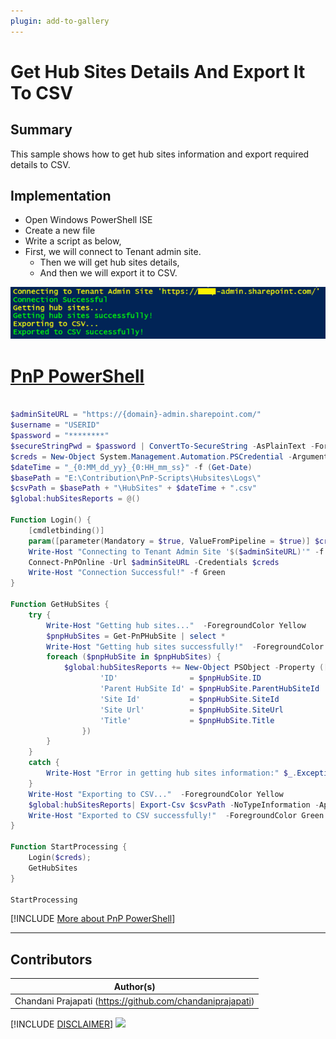 ```yaml
---
plugin: add-to-gallery
---
```


# Get Hub Sites Details And Export It To CSV

## Summary

This sample shows how to get hub sites information and export required details to CSV.

## Implementation

- Open Windows PowerShell ISE
- Create a new file
- Write a script as below,
- First, we will connect to Tenant admin site.
    - Then we will get hub sites details,
    - And then we will export it to CSV.
 
![Example Screenshot](assets/preview.png)

# [PnP PowerShell](#tab/pnpps)
```powershell

$adminSiteURL = "https://{domain}-admin.sharepoint.com/"
$username = "USERID"
$password = "********"
$secureStringPwd = $password | ConvertTo-SecureString -AsPlainText -Force 
$creds = New-Object System.Management.Automation.PSCredential -ArgumentList $username, $secureStringPwd
$dateTime = "_{0:MM_dd_yy}_{0:HH_mm_ss}" -f (Get-Date)
$basePath = "E:\Contribution\PnP-Scripts\Hubsites\Logs\"
$csvPath = $basePath + "\HubSites" + $dateTime + ".csv"
$global:hubSitesReports = @()

Function Login() {
    [cmdletbinding()]
    param([parameter(Mandatory = $true, ValueFromPipeline = $true)] $creds)     
    Write-Host "Connecting to Tenant Admin Site '$($adminSiteURL)'" -f Yellow   
    Connect-PnPOnline -Url $adminSiteURL -Credentials $creds
    Write-Host "Connection Successful!" -f Green 
}

Function GetHubSites {
    try {
        Write-Host "Getting hub sites..."  -ForegroundColor Yellow 
        $pnpHubSites = Get-PnPHubSite | select *          
        Write-Host "Getting hub sites successfully!"  -ForegroundColor Green
        foreach ($pnpHubSite in $pnpHubSites) {
            $global:hubSitesReports += New-Object PSObject -Property ([ordered]@{  
                    'ID'                = $pnpHubSite.ID
                    'Parent HubSite Id' = $pnpHubSite.ParentHubSiteId              
                    'Site Id'           = $pnpHubSite.SiteId 
                    'Site Url'          = $pnpHubSite.SiteUrl
                    'Title'             = $pnpHubSite.Title                                                                                             
                })
        }
    }
    catch {
        Write-Host "Error in getting hub sites information:" $_.Exception.Message -ForegroundColor Red                 
    }
    Write-Host "Exporting to CSV..."  -ForegroundColor Yellow 
    $global:hubSitesReports| Export-Csv $csvPath -NoTypeInformation -Append
    Write-Host "Exported to CSV successfully!"  -ForegroundColor Green	
}

Function StartProcessing {
    Login($creds);
    GetHubSites
}

StartProcessing

```
[!INCLUDE [More about PnP PowerShell](../../docfx/includes/MORE-PNPPS.md)]

***

## Contributors

| Author(s) |
|-----------|
| Chandani Prajapati (https://github.com/chandaniprajapati) |

[!INCLUDE [DISCLAIMER](../../docfx/includes/DISCLAIMER.md)]
<img src="https://pnptelemetry.azurewebsites.net/script-samples/scripts/spo-export-hub-sites-details-to-csv" aria-hidden="true" />
